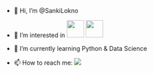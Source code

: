 - 👋 Hi, I’m @SankiLokno

- 👀 I’m interested in <img src="https://cdn.jsdelivr.net/gh/devicons/devicon/icons/python/python-plain-wordmark.svg"  width="40" height="40" /> <img src="https://cdn.jsdelivr.net/gh/devicons/devicon/icons/javascript/javascript-original.svg"  width="40" height="40" /> 
- 🌱 I’m currently learning Python & Data Science
- 📫 How to reach me: <a href="https://www.twitter,com/SankiLokno" target="_blank"><img src="https://img.shields.io/badge/Twitter-blue?style=for-the-badge&logo=twitter&logoColor=white" target="_blank"></a>
          
<!---
SankiLokno/SankiLokno is a ✨ special ✨ repository because its `README.md` (this file) appears on your GitHub profile.
You can click the Preview link to take a look at your changes.
--->
